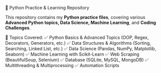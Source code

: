 🚀 Python Practice & Learning Repository

This repository contains my **Python practice files**, covering various **Advanced Python topics, Data Science, Machine Learning**, and **Coding Challenges**.

📌 Topics Covered:
 ✅ Python Basics & Advanced Topics (OOP, Regex, Decorators, Generators, etc.)
 ✅ Data Structures & Algorithms (Sorting, Searching, Linked List, etc.)
 ✅ Data Science (Pandas, NumPy, Matplotlib, Seaborn)
 ✅ Machine Learning with Scikit-Learn
 ✅ Web Scraping (BeautifulSoup, Selenium)
 ✅ Database (SQLite, MySQL, MongoDB)
 ✅ Multithreading & Multiprocessing
 ✅ Automation Scripts

